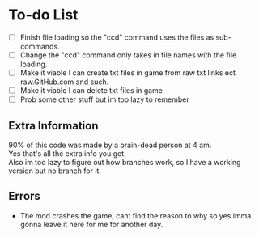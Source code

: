 # To-do List
- [ ] Finish file loading so the "ccd" command uses the files as sub-commands.
- [ ] Change the "ccd" command only takes in file names with the file loading.
- [ ] Make it viable I can create txt files in game from raw txt links ect raw.GitHub.com and such.
- [ ] Make it viable I can delete txt files in game
- [ ] Prob some other stuff but im too lazy to remember

## Extra Information
90% of this code was made by a brain-dead person at 4 am.<br>
Yes that's all the extra info you get.<br>
Also im too lazy to figure out how branches work, so I have a working version but no branch for it.

## Errors 
- The mod crashes the game, cant find the reason to why so yes imma gonna leave it here for me for another day.